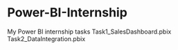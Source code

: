 # Power-BI-Internship
My Power BI internship tasks
Task1_SalesDashboard.pbix
Task2_DataIntegration.pbix

